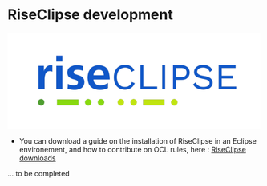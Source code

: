 # RiseClipse development

![Logo RiseClipe](img/small_logo_riseclipse.png)


* You can  download a guide on the installation of RiseClipse in an Eclipse environement, and how to contribute on OCL rules, here : [RiseClipse downloads](downloads)


... to be completed

